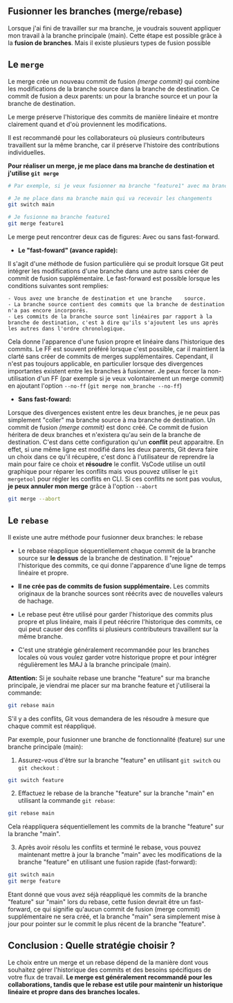 ## Fusionner les branches (merge/rebase)

Lorsque j'ai fini de travailler sur ma branche, je voudrais souvent appliquer mon travail à la branche principale (main).
Cette étape est possible grâce à la **fusion de branches**. Mais il existe plusieurs types de fusion possible

## Le `merge`

Le merge crée un nouveau commit de fusion *(merge commit)* qui combine les modifications de la branche source dans la branche de destination. Ce commit de fusion a deux parents: un pour la branche source et un pour la branche de destination.

Le merge préserve l'historique des commits de manière linéaire et montre clairement quand et d'où proviennent les modifications.

Il est recommandé pour les collaborateurs où plusieurs contributeurs travaillent sur la même branche, car il préserve l'histoire des contributions individuelles.

**Pour réaliser un merge, je me place dans ma branche de destination et j'utilise `git merge`**

```bash
# Par exemple, si je veux fusionner ma branche "feature1" avec ma branche "main"

# Je me place dans ma branche main qui va recevoir les changements
git switch main

# Je fusionne ma branche feature1
git merge feature1
```

Le merge peut rencontrer deux cas de figures: Avec ou sans fast-forward.

- **Le "fast-foward" (avance rapide):**

Il s'agit d'une méthode de fusion particulière qui se produit lorsque Git peut intégrer les modifications d'une branche dans une autre sans créer de commit de fusion supplémentaire. Le fast-forward est possible lorsque les conditions suivantes sont remplies:  

    - Vous avez une branche de destination et une branche    source.
    - La branche source contient des commits que la branche de destination n'a pas encore incorporés.
    - Les commits de la branche source sont linéaires par rapport à la branche de destination, c'est à dire qu'ils s'ajoutent les uns après les autres dans l'ordre chronologique.

Cela donne l'apparence d'une fusion propre et linéaire dans l'historique des commits. Le FF est souvent préféré lorsque c'est possible, car il maintient la clarté sans créer de commits de merges supplémentaires. Cependant, il n'est pas toujours applicable, en particulier lorsque des divergences importantes existent entre les branches à fusionner. Je peux forcer la non-utilisation d'un FF (par exemple si je veux volontairement un merge commit) en ajoutant l'option `--no-ff` (`git merge nom_branche --no-ff`)

- **Sans fast-foward:**

Lorsque des divergences existent entre les deux branches, je ne peux pas simplement "coller" ma branche source à ma branche de destination. 
Un commit de fusion *(merge commit)* est donc créé. Ce commit de fusion héritera de deux branches et n'existera qu'au sein de la branche de destination.
C'est dans cette configuration qu'un **conflit** peut apparaitre.
En effet, si une même ligne est modifié dans les deux parents, Git devra faire un choix dans ce qu'il récupère, c'est donc à l'utilisateur de reprendre la main pour faire ce choix et **résoudre** le conflit.
VsCode utilise un outil graphique pour réparer les conflits mais vous pouvez utiliser le `git mergetool` pour régler les conflits en CLI. 
Si ces conflits ne sont pas voulus, **je peux annuler mon merge** grâce à l'option `--abort`
```bash
git merge --abort
```

## Le `rebase`

Il existe une autre méthode pour fusionner deux branches: le rebase

- Le rebase réapplique séquentiellement chaque commit de la branche source sur **le dessus** de la branche de destination. Il "rejoue" l'historique des commits, ce qui donne l'apparence d'une ligne de temps linéaire et propre.

- **Il ne crée pas de commits de fusion supplémentaire.** Les commits originaux de la branche sources sont réécrits avec de nouvelles valeurs de hachage.

- Le rebase peut être utilisé pour garder l'historique des commits plus propre et plus linéaire, mais il peut réécrire l'historique des commits, ce qui peut causer des conflits si plusieurs contributeurs travaillent sur la même branche.

- C'est une stratégie généralement recommandée pour les branches locales où vous voulez garder votre historique propre et pour intégrer régulièrement les MAJ à la branche principale (main).

**Attention:** Si je souhaite rebase une branche "feature" sur ma branche principale, je viendrai me placer sur ma branche feature et j'utiliserai la commande:
```bash
git rebase main
```
S'il y a des conflits, Git vous demandera de les résoudre à mesure que chaque commit est réappliqué.

Par exemple, pour fusionner une branche de fonctionnalité (feature) sur une branche principale (main): 

1. Assurez-vous d'être sur la branche "feature" en utilisant `git switch` ou `git checkout` :

```bash
git switch feature
```
2. Effactuez le rebase de la branche "feature" sur la branche "main" en utilisant la commande `git rebase`:
```bash
git rebase main
```
Cela réappliquera séquentiellement les commits de la branche "feature" sur la branche "main".

3. Après avoir résolu les conflits et terminé le rebase, vous pouvez maintenant mettre à jour la branche "main" avec les modifications de la branche "feature" en utilisant une fusion rapide (fast-forward):

```bash
git switch main
git merge feature
```
Etant donné que vous avez séjà réappliqué les commits de la branche "feature" sur "main" lors du rebase, cette fusion devrait être un fast-forward, ce qui signifie qu'aucun commit de fusion (merge commit) supplémentaire ne sera créé, et la branche "main" sera simplement mise à jour pour pointer sur le commit le plus récent de la branche "feature".

## Conclusion : Quelle stratégie choisir ?

Le choix entre un merge et un rebase dépend de la manière dont vous souhaitez gérer l'historique des commits et des besoins spécifiques de votre flux de travail. **Le merge est généralement recommandé pour les collaborations, tandis que le rebase est utile pour maintenir un historique linéaire et propre dans des branches locales.**